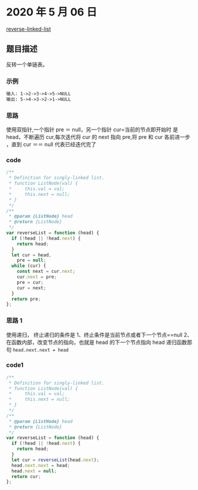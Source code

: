# 2020 年 5 月 06 日

[reverse-linked-list](https://leetcode.com/problems/reverse-linked-list/description/)

## 题目描述

反转一个单链表。

### 示例

```md
输入: 1->2->3->4->5->NULL
输出: 5->4->3->2->1->NULL
```

### 思路

使用双指针,一个指针 pre ＝ null，另一个指针 cur=当前的节点即开始时 是 head，不断遍历 cur,每次迭代将 cur 的 next 指向 pre,将 pre 和 cur 各前进一步 ，直到 cur ＝＝ null 代表已经迭代完了

### code

```js
/**
 * Definition for singly-linked list.
 * function ListNode(val) {
 *     this.val = val;
 *     this.next = null;
 * }
 */
/**
 * @param {ListNode} head
 * @return {ListNode}
 */
var reverseList = function (head) {
  if (!head || !head.next) {
    return head;
  }
  let cur = head,
    pre = null;
  while (cur) {
    const next = cur.next;
    cur.next = pre;
    pre = cur;
    cur = next;
  }
  return pre;
};
```

### 思路 1

使用递归， 终止递归的条件是 1、终止条件是当前节点或者下一个节点==null 2、在函数内部，改变节点的指向，也就是 head 的下一个节点指向 head 递归函数那句 `head.next.next = head`

### code1

```js
/**
 * Definition for singly-linked list.
 * function ListNode(val) {
 *     this.val = val;
 *     this.next = null;
 * }
 */
/**
 * @param {ListNode} head
 * @return {ListNode}
 */
var reverseList = function (head) {
  if (!head || !head.next) {
    return head;
  }
  let cur = reverseList(head.next);
  head.next.next = head;
  head.next = null;
  return cur;
};
```
